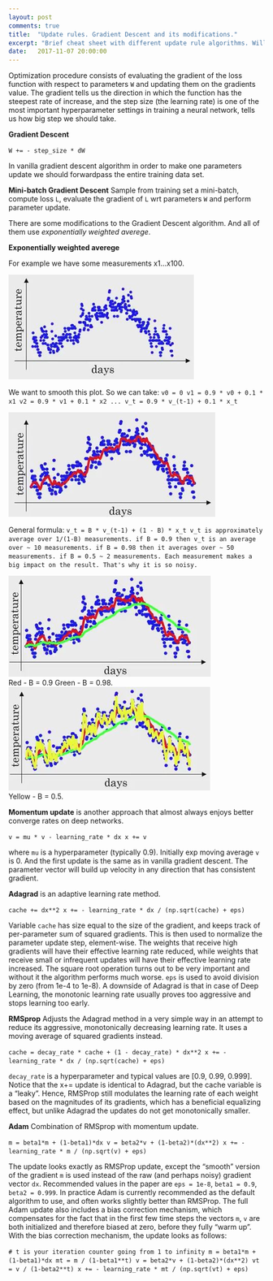```yaml
---
layout: post
comments: true
title:  "Update rules. Gradient Descent and its modifications."
excerpt: "Brief cheat sheet with different update rule algorithms. Will be updated."
date:   2017-11-07 20:00:00
---
```


Optimization procedure consists of evaluating the gradient of the loss function with respect to parameters `W` and updating them on the gradients value. 
The gradient tells us the direction in which the function has the steepest rate of increase, and the step size (the learning rate) is one of the most important hyperparameter settings in training a neural network, tells us how big step we should take.

**Gradient Descent**

``W += - step_size * dW``

In vanilla gradient descent algorithm in order to make one parameters update we should forwardpass the entire training data set.

**Mini-batch Gradient Descent**
Sample from training set a mini-batch, compute loss `L`, evaluate the gradient of `L` wrt parameters `W` and perform parameter update.

There are some modifications to the Gradient Descent algorithm. And all of them use *exponentially weighted averege*.

**Exponentially weighted averege**

For example we have some measurements x1...x100.
<div class="imgcap">
<img src="/assets/dl/ewa-data.JPG">
</div>

We want to smooth this plot. So we can take:
``v0 = 0
v1 = 0.9 * v0 + 0.1 * x1
v2 = 0.9 * v1 + 0.1 * x2
...
v_t = 0.9 * v_(t-1) + 0.1 * x_t``

<div class="imgcap">
<img src="/assets/dl/ewa-2.JPG">
</div>

General formula:
``v_t = B * v_(t-1) + (1 - B) * x_t
v_t is approximately average over 1/(1-B) measurements.
if B = 0.9 then v_t is an average over ~ 10 measurements.
if B = 0.98 then it averages over ~ 50 measurements.
if B = 0.5 ~ 2 measurements. Each measurement makes a big impact on the result. That's why it is so noisy.``
<div class="imgcap">
<img src="/assets/dl/ewa-green-098-red-09.JPG">
<div class="thecap">Red - B = 0.9 Green - B = 0.98.</div>
</div>
<div class="imgcap">
<img src="/assets/dl/ewa-yellow-05.JPG">
<div class="thecap">Yellow - B = 0.5.</div>
</div>


**Momentum update**
is another approach that almost always enjoys better converge rates on deep networks.

``v = mu * v - learning_rate * dx
x += v``

where `mu` is a hyperparameter (typically 0.9).
Initially exp moving average `v` is 0. And the first update is the same as in vanilla gradient descent.
The parameter vector will build up velocity in any direction that has consistent gradient.

**Adagrad**
is an adaptive learning rate method.

``cache += dx**2
x += - learning_rate * dx / (np.sqrt(cache) + eps)``

Variable `cache` has size equal to the size of the gradient, and keeps track of per-parameter sum of squared gradients. This is then used to normalize the parameter update step, element-wise. The weights that receive high gradients will have their effective learning rate reduced, while weights that receive small or infrequent updates will have their effective learning rate increased. The square root operation turns out to be very important and without it the algorithm performs much worse. `eps` is used to avoid division by zero (from 1e-4 to 1e-8). A downside of Adagrad is that in case of Deep Learning, the monotonic learning rate usually proves too aggressive and stops learning too early.

**RMSprop**
Adjusts the Adagrad method in a very simple way in an attempt to reduce its aggressive, monotonically decreasing learning rate. It uses a moving average of squared gradients instead.

``cache = decay_rate * cache + (1 - decay_rate) * dx**2
x += - learning_rate * dx / (np.sqrt(cache) + eps)``

`decay_rate` is a hyperparameter and typical values are [0.9, 0.99, 0.999]. Notice that the x+= update is identical to Adagrad, but the cache variable is a “leaky”. Hence, RMSProp still modulates the learning rate of each weight based on the magnitudes of its gradients, which has a beneficial equalizing effect, but unlike Adagrad the updates do not get monotonically smaller.

**Adam**
Combination of RMSprop with momentum update.

``m = beta1*m + (1-beta1)*dx
v = beta2*v + (1-beta2)*(dx**2)
x += - learning_rate * m / (np.sqrt(v) + eps)``

The update looks exactly as RMSProp update, except the “smooth” version of the gradient `m` is used instead of the raw (and perhaps noisy) gradient vector `dx`. Recommended values in the paper are `eps = 1e-8`, `beta1 = 0.9`, `beta2 = 0.999`. In practice Adam is currently recommended as the default algorithm to use, and often works slightly better than RMSProp. The full Adam update also includes a bias correction mechanism, which compensates for the fact that in the first few time steps the vectors `m`, `v` are both initialized and therefore biased at zero, before they fully “warm up”. With the bias correction mechanism, the update looks as follows:

``# t is your iteration counter going from 1 to infinity
m = beta1*m + (1-beta1)*dx
mt = m / (1-beta1**t)
v = beta2*v + (1-beta2)*(dx**2)
vt = v / (1-beta2**t)
x += - learning_rate * mt / (np.sqrt(vt) + eps)``
